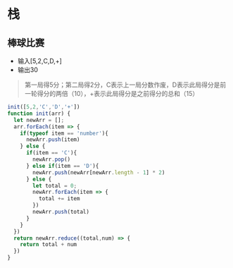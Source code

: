 # 栈
## 棒球比赛
- 输入[5,2,C,D,+]
- 输出30
> 第一局得5分；第二局得2分，C表示上一局分数作废，D表示此局得分是前一轮得分的两倍（10），+表示此局得分是之前得分的总和（15）
```js
init([5,2,'C','D','+'])
function init(arr) {
  let newArr = [];
  arr.forEach(item => {
    if(typeof item == 'number'){
      newArr.push(item)
    } else { 
      if(item == 'C'){
        newArr.pop()
      } else if(item == 'D'){
        newArr.push(newArr[newArr.length - 1] * 2)
      } else {
        let total = 0;
        newArr.forEach(item => {
          total += item
        })
        newArr.push(total)
      }
    }
  })
  return newArr.reduce((total,num) => {
    return total + num
  })
}
```
